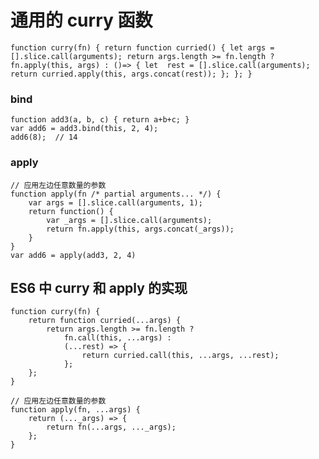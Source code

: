 # 通用的 curry 函数

   `function curry(fn) {
        return function curried() {
            let args = [].slice.call(arguments);
            return args.length >= fn.length ?
                fn.apply(this, args) :
                ()=> {
                    let  rest = [].slice.call(arguments);
                    return curried.apply(this, args.concat(rest));
                };
        };
    }`

### bind

    function add3(a, b, c) { return a+b+c; }
    var add6 = add3.bind(this, 2, 4);
    add6(8);  // 14

### apply

    // 应用左边任意数量的参数
    function apply(fn /* partial arguments... */) {
        var args = [].slice.call(arguments, 1);
        return function() {
            var _args = [].slice.call(arguments);
            return fn.apply(this, args.concat(_args));
        }
    }
    var add6 = apply(add3, 2, 4)

## ES6 中 curry 和 apply 的实现

    function curry(fn) {
        return function curried(...args) {
            return args.length >= fn.length ?
                fn.call(this, ...args) :
                (...rest) => {
                    return curried.call(this, ...args, ...rest);
                };
        };
    }

    // 应用左边任意数量的参数
    function apply(fn, ...args) {
        return (..._args) => {
            return fn(...args, ..._args);
        };
    }
